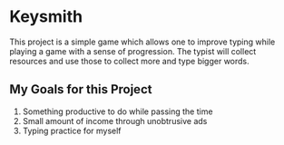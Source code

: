# Keysmith
This project is a simple game which allows one to improve typing while playing a game with a sense of progression. The typist will collect resources and use those to collect more and type bigger words.

## My Goals for this Project
1. Something productive to do while passing the time
2. Small amount of income through unobtrusive ads
3. Typing practice for myself

